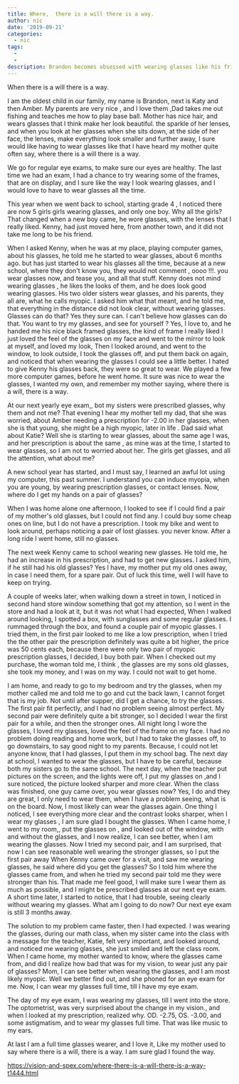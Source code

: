 ```yaml
---
title: Where,  there is a will there is a way.
author: nic
date: '2019-09-21'
categories:
  - nic
tags:
  - 
  - 
description: Brandon becomes obsessed with wearing glasses like his friends, but struggles to find a pair of his own.
---
```

When there is a will there is a way.


I am the oldest child in our family, my name is Brandon, next is Katy and then Amber.
My parents are very nice , and I love them ,Dad takes me out fishing and teaches me how to play base ball.
Mother has nice hair, and wears glasses that I think make her look beautiful. the sparkle of her lenses, and when you look at her glasses when she sits down, at the side of her face, the lenses, make everything look smaller and further away, I sure would like having to wear glasses like that I have heard my mother quite often say, where there is a will there is a way.

We go for regular eye exams, to make sure our eyes are healthy.
The last time we had an exam, I had a chance to try wearing some of the frames, that are on display, and I sure like the way I look wearing glasses, and I would love to have to wear glasses all the time.

This year when we went back to school, starting grade 4 , I noticed there are now 5 girls girls wearing glasses, and only one boy.
Why all the girls? 
That changed when a new boy came, he wore glasses, with the lenses that I really liked.
Kenny, had just moved here, from another town, and it did not take me long to be his friend.

When I asked Kenny, when he was at my place, playing computer games, about his glasses, he told me he started to wear glasses, about 6 months ago. but has just started to wear his glasses all the time, because at a new school, where they don't know you, they would not comment , oooo !!!. you wear glasses now, and tease you, and all that stuff.
Kenny does not mind wearing glasses , he likes the looks of them, and he does look good wearing glasses.
His two older sisters wear glasses, and his parents, they all are, what he calls myopic.
I asked him what that meant, and he told me, that everything in the distance did not look clear, without wearing glasses.
Glasses can do that? Yes they sure can.
I can't believe how glasses can do that.
You want to try my glasses, and see for yourself ? 
Yes, I love to, and he handed me his nice black framed glasses, the kind of frame I really liked
I just loved the feel of the glasses on my face and went to the mirror to look at myself, and loved my look,
Then I looked around, and went to the window, to look outside, I took the glasses off, and put them back on again, and noticed that when wearing the glasses I could see a little better.
I hated to give Kenny his glasses back, they were so great to wear.
We played a few more computer games, before he went home. 
It sure was nice to wear the glasses, I wanted my own, and remember my mother saying, where there is a will, there is a way.

At our next yearly eye exam,, bot my sisters were prescribed glasses, why them and not me?
That evening I hear my mother tell my dad, that she was worried, about Amber needing a prescription for -2.00 in her glasses, when she is that young, she might be a high myopic, later in life .
Dad said what about Katie?
Well she is starting to wear glasses, about the same age I was, and her prescription is about the same , as mine was at the time, I started to wear glasses, so I am not to worried about her.
The girls get glasses, and all the attention, what about me?

A new school year has started, and I must say, I learned an awful lot using my computer, this past summer.
I understand you can induce myopia, when you are young, by wearing prescription glasses, or contact lenses.
Now, where do I get my hands on a pair of glasses?

When I was home alone one afternoon, I looked to see if I could find a pair of my mother's old glasses, but I could not find any.
I could buy some cheap ones on line, but I do not have a prescription.
I took my bike and went to look around, perhaps noticing a pair of lost glasses. you never know.
After a long ride I went home, still no glasses.

The next week Kenny came to school wearing new glasses.
He told me, he had an increase in his prescription, and had to get new glasses. 
I asked him, if he still had his old glasses? 
Yes I have, my mother put my old ones away, in case I need them, for a spare pair. 
Out of luck this time, well I will have to keep on trying. 

A couple of weeks later, when walking down a street in town, I noticed in second hand store window something that got my attention, so I went in the store and had a look at it, but it was not what I had expected, 
When I walked around looking, I spotted a box, with sunglasses and some regular glasses.
I rummaged through the box, and found a couple pair of myopic glasses.
I tried them, in the first pair looked to me like a low prescription, when I tried the the other pair the prescription definitely was quite a bit higher, the price was 50 cents each, because there were only two pair of myopic prescription glasses, I decided, I buy both pair.
When I checked out my purchase, the woman told me, I think , the glasses are my sons old glasses, she took my money, and I was on my way.
I could not wait to get home.

I am home, and ready to go to my bedroom and try the glasses, when my mother called me and told me to go and cut the back lawn, I cannot forget that is my job.
Not until after supper, did I get a chance, to try the glasses. 
The first pair fit perfectly, and I had no problem seeing almost perfect.
My second pair were definitely quite a bit stronger, so I decided I wear the first pair for a while, and then the stronger ones.
All night long I wore the glasses, I loved my glasses, loved the feel of the frame on my face.
I had no problem doing reading and home work, but I had to take the glasses off, to go downstairs, to say good night to my parents.
Because, I could not let anyone know, that I had glasses, I put them in my school bag.
The next day at school, I wanted to wear the glasses, but I have to be careful, because both my sisters go to the same school.
The next day, when the teacher put pictures on the screen, and the lights were off, I put my 
glasses on ,and I sure noticed, the picture looked sharper and more clear.
When the class was finished, one guy came over, you wear glasses now? 
Yes, I do and they are great, I only need to wear them, when I have a problem seeing, what is on the board.
Now, I most likely can wear the glasses again. 
One thing I noticed, I see everything more clear and the contrast looks sharper, when I wear my glasses , I am sure glad I bought the glasses.
When I came home, I went to my room,, put the glasses on , and looked out of the window, with and without the glasses, and I now realize, I can see better, when I am wearing the glasses.
Now I tried my second pair, and I am surprised, that now I can see reasonable well wearing the stronger glasses, so I put the first pair away
When Kenny came over for a visit, and saw me wearing glasses, he said where did you get the glasses?
So I told him where the glasses came from, and when he tried my second pair told me they were stronger than his.
That made me feel good, I will make sure I wear them as much as possible, and I might be prescribed glasses at our next eye exam.
A short time later, I started to notice, that I had trouble, seeing clearly without wearing my glasses.
What am I going to do now?
Our next eye exam is still 3 months away.

The solution to my problem came faster, then I had expected.
I was wearing the glasses, during our math class, when my sister came into the class with a message for the teacher,
Katie, felt very important, and looked around, and noticed me wearing glasses, she just smiled and left the class room. 
When I came home, my mother wanted to know, where the glasses came from, and did I realize how bad that was for my vision, to wear just any pair of glasses?
Mom, I can see better when wearing the glasses, and I am most likely myopic.
Well we better find out, and she phoned for an eye exam for me.
Now, I can wear my glasses full time, till I have my eye exam.

The day of my eye exam, I was wearing my glasses, till I went into the store.
The optometrist, was very surprised about the change in my vision., and when I looked at my prescription, realized why.
OD. -2.75, OS. -3.00, and some astigmatism, and to wear my glasses full time.
That was like music to my ears.


At last I am a full time glasses wearer, and I love it, 
Like my mother used to say where there is a will, there is a way.
I am sure glad I found the way.

https://vision-and-spex.com/where-there-is-a-will-there-is-a-way-t1444.html